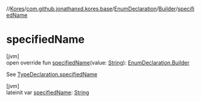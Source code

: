 //[Kores](../../../../index.md)/[com.github.jonathanxd.kores.base](../../index.md)/[EnumDeclaration](../index.md)/[Builder](index.md)/[specifiedName](specified-name.md)

# specifiedName

[jvm]\
open override fun [specifiedName](specified-name.md)(value: [String](https://kotlinlang.org/api/latest/jvm/stdlib/kotlin/-string/index.html)): [EnumDeclaration.Builder](index.md)

See [TypeDeclaration.specifiedName](../../-type-declaration/specified-name.md)

[jvm]\
lateinit var [specifiedName](specified-name.md): [String](https://kotlinlang.org/api/latest/jvm/stdlib/kotlin/-string/index.html)
